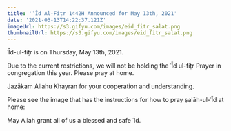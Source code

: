 ```yaml
---
title: 'ʿĪd Al-Fiṭr 1442H Announced for May 13th, 2021'
date: '2021-03-13T14:22:37.121Z'
imageUrl: https://s3.gifyu.com/images/eid_fitr_salat.png
thumbnailUrl: https://s3.gifyu.com/images/eid_fitr_salat.png
---
```


ʿĪd-ul-fiṭr is on Thursday, May 13th, 2021.

Due to the current restrictions, we will not be holding the ʿĪd ul-fiṭr Prayer in congregation this year. Please pray at home.

Jazākam Allahu Khayran for your cooperation and understanding.

Please see the image that has the instructions for how to pray ṣalāh-ul-ʿĪd at home:

May Allah grant all of us a blessed and safe ʿĪd.
